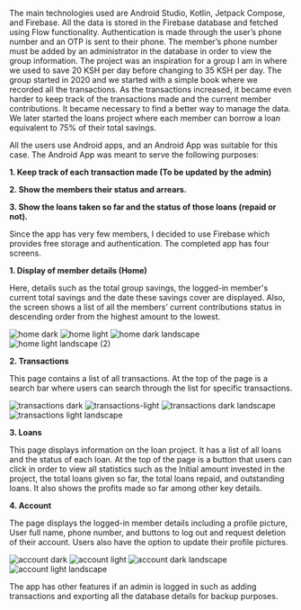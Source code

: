 The main technologies used are Android Studio, Kotlin, Jetpack Compose, and Firebase. 
All the data is stored in the Firebase database and fetched using Flow functionality. 
Authentication is made through the user’s phone number and an OTP is sent to their phone. The member’s phone number must be added by an administrator in the database in order to view the group information.
The project was an inspiration for a group I am in where we used to save 20 KSH per day before changing to 35 KSH per day. The group started in 2020 and we started with a simple book where we recorded all the transactions.
As the transactions increased, it became even harder to keep track of the transactions made and the current member contributions. It became necessary to find a better way to manage the data. We later started the loans project where each member can borrow a loan equivalent to 75% of their total savings.

All the users use Android apps, and an Android App was suitable for this case. The Android App was meant to serve the following purposes:

   **1. Keep track of each transaction made (To be updated by the admin)**
   
   **2. Show the members their status and arrears.**
   
   **3. Show the loans taken so far and the status of those loans (repaid or not).**
    
Since the app has very few members, I decided to use Firebase which provides free storage and authentication. The completed app has four screens.

  **1. Display of member details (Home)**
     
Here, details such as the total group savings, the logged-in member's current total savings and the date these savings cover are displayed. Also, the screen shows a list of all the members’ current contributions status in descending order from the highest amount to the lowest.

![home dark](https://github.com/AlanDerich/NewBigFoot/assets/50056881/04abb940-7866-4099-b4d5-841d5451dd27)
![home light](https://github.com/AlanDerich/NewBigFoot/assets/50056881/3412f6f3-2da7-4594-835e-a5e7ee78833d)
![home dark landscape](https://github.com/AlanDerich/NewBigFoot/assets/50056881/1af6b11b-906d-47b6-ab41-f11cecc67363)
![home light landscape (2)](https://github.com/AlanDerich/NewBigFoot/assets/50056881/6b371f54-8988-4c7c-bb91-c21cee3df317)


 **2. Transactions**
     
This page contains a list of all transactions. At the top of the page is a search bar where users can search through the list for specific transactions.

![transactions dark](https://github.com/AlanDerich/NewBigFoot/assets/50056881/b5a29fc8-4bf4-409c-9167-210a6bbac0b8)
![transactions-light](https://github.com/AlanDerich/NewBigFoot/assets/50056881/3a61bf46-1d2d-4fc1-99ed-26b26151478d)
![transactions dark landscape](https://github.com/AlanDerich/NewBigFoot/assets/50056881/893d0900-901f-4ff0-9434-5dcb6572bb15)
![transactions light landscape](https://github.com/AlanDerich/NewBigFoot/assets/50056881/f2641dac-8b15-43c7-b440-31276ead8f6d)


 **3. Loans**
     
This page displays information on the loan project. It has a list of all loans and the status of each loan. At the top of the page is a button that users can click in order to view all statistics such as the Initial amount invested in the project, the total loans given so far, the total loans repaid, and outstanding loans. It also shows the profits made so far among other key details.

 **4. Account**

The page displays the logged-in member details including a profile picture, User full name, phone number, and buttons to log out and request deletion of their account. Users also have the option to update their profile pictures.

![account dark](https://github.com/AlanDerich/NewBigFoot/assets/50056881/1ed1bd14-3aaa-48ac-97e8-83d202052306)
![account light](https://github.com/AlanDerich/NewBigFoot/assets/50056881/5c23aa8c-6639-44a4-b06d-4675abe0172b)
![account dark landscape](https://github.com/AlanDerich/NewBigFoot/assets/50056881/36b1e565-bae3-4127-9593-6d26acee4905)
![account light landscape](https://github.com/AlanDerich/NewBigFoot/assets/50056881/79e2f254-775b-4c9d-b691-1474c3b2abff)


The app has other features if an admin is logged in such as adding transactions and exporting all the database details for backup purposes.
